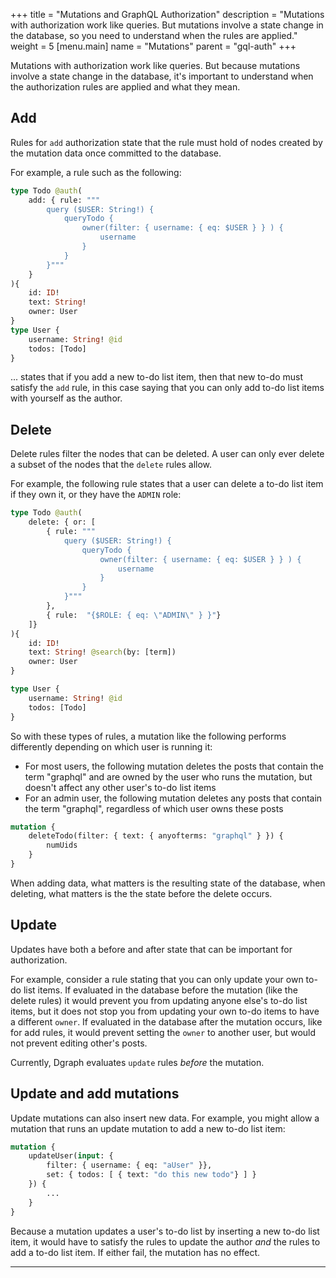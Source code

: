 +++
title = "Mutations and GraphQL Authorization"
description = "Mutations with authorization work like queries. But mutations involve a state change in the database, so you need to understand when the rules are applied."
weight = 5
[menu.main]
    name = "Mutations"
    parent = "gql-auth"
+++

Mutations with authorization work like queries. But because mutations involve a state change in the database,  it's important to understand when the authorization rules are applied and what they mean.

## Add

Rules for `add` authorization state that the rule must hold of nodes created by the mutation data once committed to the database.

For example, a rule such as the following:

```graphql
type Todo @auth(
    add: { rule: """
        query ($USER: String!) { 
            queryTodo {
                owner(filter: { username: { eq: $USER } } ) { 
                    username
                } 
            } 
        }"""
    }
){
    id: ID!
    text: String!
    owner: User
}
type User {
    username: String! @id
    todos: [Todo]
}
```

... states that if you add a new to-do list item, then that new to-do must satisfy the `add` rule, in this case saying that you can only add to-do list items with yourself as the author.

## Delete

Delete rules filter the nodes that can be deleted. A user can only ever delete a subset of the nodes that the `delete` rules allow.  

For example, the following rule states that a user can delete a to-do list item if they own it, or they have the `ADMIN` role:

```graphql
type Todo @auth(
    delete: { or: [ 
        { rule: """
            query ($USER: String!) { 
                queryTodo {
                    owner(filter: { username: { eq: $USER } } ) { 
                        username
                    } 
                } 
            }"""
        },
        { rule:  "{$ROLE: { eq: \"ADMIN\" } }"}
    ]}
){
    id: ID!
    text: String! @search(by: [term])
    owner: User
}

type User {
    username: String! @id
    todos: [Todo]
}
```

So with these types of rules, a mutation like the following performs differently
depending on which user is running it:
* For most users, the following mutation deletes the posts that contain the
  term "graphql" and are owned by the user who runs the mutation, but doesn't
  affect any other user's to-do list items
* For an admin user, the following mutation deletes any posts that contain the
  term "graphql", regardless of which user owns these posts

```graphql
mutation {
    deleteTodo(filter: { text: { anyofterms: "graphql" } }) {
        numUids    
    }
}
```

When adding data, what matters is the resulting state of the database, when deleting,
what matters is the the state before the delete occurs.

## Update

Updates have both a before and after state that can be important for authorization.  

For example, consider a rule stating that you can only update your own to-do list items. If evaluated in the database before the mutation (like the delete rules) it would prevent you from updating anyone else's to-do list items, but it does not stop you from updating your own to-do items to have a different `owner`. If evaluated in the database after the mutation occurs, like for add rules, it would prevent setting the `owner` to another user, but would not prevent editing other's posts.

Currently, Dgraph evaluates `update` rules _before_ the mutation.

## Update and add mutations

Update mutations can also insert new data. For example, you might allow a mutation that runs an update mutation to add a new to-do list item:

```graphql
mutation {
    updateUser(input: {
        filter: { username: { eq: "aUser" }},
        set: { todos: [ { text: "do this new todo"} ] }
    }) {
        ...
    }
}
```

Because a mutation updates a user's to-do list by inserting a new to-do list item, it
would have to satisfy the rules to update the author _and_ the rules to add a
to-do list item. If either fail, the mutation has no effect.

---